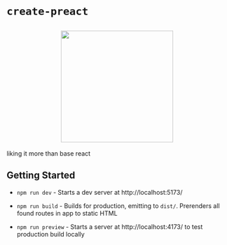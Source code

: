 # `create-preact`

<h2 align="center">
  <img height="256" width="256" src="./src/assets/preact.svg">
</h2>

liking it more than base react

## Getting Started

-   `npm run dev` - Starts a dev server at http://localhost:5173/

-   `npm run build` - Builds for production, emitting to `dist/`. Prerenders all found routes in app to static HTML

-   `npm run preview` - Starts a server at http://localhost:4173/ to test production build locally
